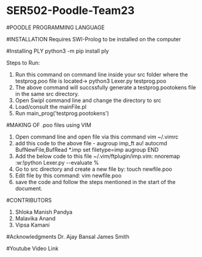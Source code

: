 # SER502-Poodle-Team23

#POODLE PROGRAMMING LANGUAGE

#INSTALLATION
Requires SWI-Prolog to be installed on the computer

#Installing PLY
python3 -m pip install ply

Steps to Run:
1. Run this command on command line inside your src folder where the testprog.poo file is located-> python3 Lexer.py testprog.poo
2. The above command will succssfully generate a testprog.pootokens file in the same src directory.
3. Open Swipl command line and change the directory to src
4. Load/consult the mainFile.pl
5. Run main_prog('testprog.pootokens')


#MAKING OF .poo files using VIM

1. Open command line and open file via this command vim ~/.vimrc
2. add this code to the above file -
augroup imp_ft
au!
autocmd BufNewFile,BufRead *.imp  set filetype=imp
augroup END
3. Add the below code to this file ~/.vim/ftplugin/imp.vim:
 nnoremap <F10> :w<CR>:!python Lexer.py --evaluate %<CR>
4. Go to src directory and create a new file by: touch newfile.poo
5. Edit file by this command: vim newfile.poo
6. save the code and follow the steps mentioned in the start of the document.


#CONTRIBUTORS
1. Shloka Manish Pandya
2. Malavika Anand
3. Vipsa Kamani

#Acknowledgments
Dr. Ajay Bansal
James Smith

#Youtube Video Link

 

